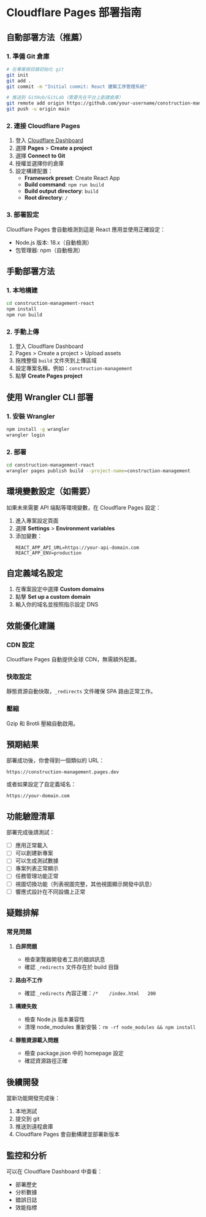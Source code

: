 # Cloudflare Pages 部署指南

## 自動部署方法（推薦）

### 1. 準備 Git 倉庫
```bash
# 在專案根目錄初始化 git
git init
git add .
git commit -m "Initial commit: React 建築工序管理系統"

# 推送到 GitHub/GitLab（需要先在平台上創建倉庫）
git remote add origin https://github.com/your-username/construction-management-react.git
git push -u origin main
```

### 2. 連接 Cloudflare Pages
1. 登入 [Cloudflare Dashboard](https://dash.cloudflare.com)
2. 選擇 **Pages** > **Create a project**
3. 選擇 **Connect to Git**
4. 授權並選擇你的倉庫
5. 設定構建配置：
   - **Framework preset**: Create React App
   - **Build command**: `npm run build`
   - **Build output directory**: `build`
   - **Root directory**: `/`

### 3. 部署設定
Cloudflare Pages 會自動檢測到這是 React 應用並使用正確設定：
- Node.js 版本: 18.x（自動檢測）
- 包管理器: npm（自動檢測）

## 手動部署方法

### 1. 本地構建
```bash
cd construction-management-react
npm install
npm run build
```

### 2. 手動上傳
1. 登入 Cloudflare Dashboard
2. Pages > Create a project > Upload assets
3. 拖拽整個 `build` 文件夾到上傳區域
4. 設定專案名稱，例如：`construction-management`
5. 點擊 **Create Pages project**

## 使用 Wrangler CLI 部署

### 1. 安裝 Wrangler
```bash
npm install -g wrangler
wrangler login
```

### 2. 部署
```bash
cd construction-management-react
wrangler pages publish build --project-name=construction-management
```

## 環境變數設定（如需要）

如果未來需要 API 端點等環境變數，在 Cloudflare Pages 設定：

1. 進入專案設定頁面
2. 選擇 **Settings** > **Environment variables**
3. 添加變數：
   ```
   REACT_APP_API_URL=https://your-api-domain.com
   REACT_APP_ENV=production
   ```

## 自定義域名設定

1. 在專案設定中選擇 **Custom domains**
2. 點擊 **Set up a custom domain**
3. 輸入你的域名並按照指示設定 DNS

## 效能優化建議

### CDN 設定
Cloudflare Pages 自動提供全球 CDN，無需額外配置。

### 快取設定
靜態資源自動快取，`_redirects` 文件確保 SPA 路由正常工作。

### 壓縮
Gzip 和 Brotli 壓縮自動啟用。

## 預期結果

部署成功後，你會得到一個類似的 URL：
```
https://construction-management.pages.dev
```

或者如果設定了自定義域名：
```
https://your-domain.com
```

## 功能驗證清單

部署完成後請測試：

- [ ] 應用正常載入
- [ ] 可以創建新專案
- [ ] 可以生成測試數據
- [ ] 專案列表正常顯示
- [ ] 任務管理功能正常
- [ ] 視圖切換功能（列表視圖完整，其他視圖顯示開發中訊息）
- [ ] 響應式設計在不同設備上正常

## 疑難排解

### 常見問題

1. **白屏問題**
   - 檢查瀏覽器開發者工具的錯誤訊息
   - 確認 `_redirects` 文件存在於 build 目錄

2. **路由不工作**
   - 確認 `_redirects` 內容正確：`/*    /index.html   200`

3. **構建失敗**
   - 檢查 Node.js 版本兼容性
   - 清理 node_modules 重新安裝：`rm -rf node_modules && npm install`

4. **靜態資源載入問題**
   - 檢查 package.json 中的 homepage 設定
   - 確認資源路徑正確

## 後續開發

當新功能開發完成後：
1. 本地測試
2. 提交到 git
3. 推送到遠程倉庫
4. Cloudflare Pages 會自動構建並部署新版本

## 監控和分析

可以在 Cloudflare Dashboard 中查看：
- 部署歷史
- 分析數據
- 錯誤日誌
- 效能指標